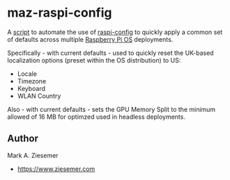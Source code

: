 # maz-raspi-config

A [script](maz-raspi-config.sh?raw=1) to automate the use of [raspi-config](https://www.raspberrypi.com/documentation/computers/configuration.html#raspi-config) to quickly apply a common set of defaults across multiple [Raspberry Pi OS](https://www.raspberrypi.com/software/) deployments.

Specifically - with current defaults - used to quickly reset the UK-based localization options (preset within the OS distribution) to US:

* Locale
* Timezone
* Keyboard
* WLAN Country

Also - with current defaults - sets the GPU Memory Split to the minimum allowed of 16 MB for optimzed used in headless deployments.

## Author

Mark A. Ziesemer

* <https://www.ziesemer.com>
